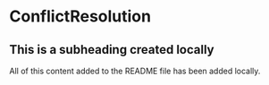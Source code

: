 # ConflictResolution
## This is a subheading created locally

All of this content added to the README file has been added locally.
